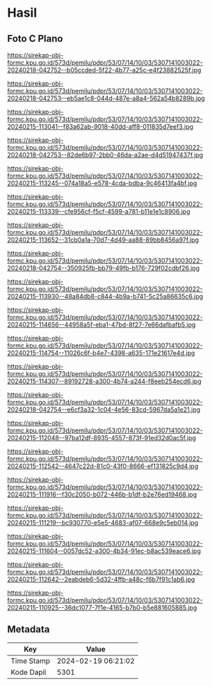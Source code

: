 # Hasil

## Foto C Plano

https://sirekap-obj-formc.kpu.go.id/573d/pemilu/pdpr/53/07/14/10/03/5307141003022-20240218-042752--b05ccded-5f22-4b77-a25c-e4f23882525f.jpg

https://sirekap-obj-formc.kpu.go.id/573d/pemilu/pdpr/53/07/14/10/03/5307141003022-20240218-042753--eb5ae1c8-044d-487e-a8a4-562a54b8289b.jpg

https://sirekap-obj-formc.kpu.go.id/573d/pemilu/pdpr/53/07/14/10/03/5307141003022-20240215-113041--f83a62ab-9018-40dd-aff8-011835d7eef3.jpg

https://sirekap-obj-formc.kpu.go.id/573d/pemilu/pdpr/53/07/14/10/03/5307141003022-20240218-042753--82de6b97-2bb0-46da-a2ae-d4d51947437f.jpg

https://sirekap-obj-formc.kpu.go.id/573d/pemilu/pdpr/53/07/14/10/03/5307141003022-20240215-113245--074a18a5-e578-4cda-bdba-9c46413fa4bf.jpg

https://sirekap-obj-formc.kpu.go.id/573d/pemilu/pdpr/53/07/14/10/03/5307141003022-20240215-113339--cfe956cf-f5cf-4599-a781-b11e1e1c8906.jpg

https://sirekap-obj-formc.kpu.go.id/573d/pemilu/pdpr/53/07/14/10/03/5307141003022-20240215-113652--31cb0a1a-70d7-4d49-aa88-89bb8456a97f.jpg

https://sirekap-obj-formc.kpu.go.id/573d/pemilu/pdpr/53/07/14/10/03/5307141003022-20240218-042754--350925fb-bb79-49fb-b176-729f02cdbf26.jpg

https://sirekap-obj-formc.kpu.go.id/573d/pemilu/pdpr/53/07/14/10/03/5307141003022-20240215-113930--48a84db8-c844-4b9a-b741-5c25a86635c6.jpg

https://sirekap-obj-formc.kpu.go.id/573d/pemilu/pdpr/53/07/14/10/03/5307141003022-20240215-114656--44958a5f-eba1-47bd-8f27-7e66dafbafb5.jpg

https://sirekap-obj-formc.kpu.go.id/573d/pemilu/pdpr/53/07/14/10/03/5307141003022-20240215-114754--11026c6f-b4e7-4398-a635-171e21617e4d.jpg

https://sirekap-obj-formc.kpu.go.id/573d/pemilu/pdpr/53/07/14/10/03/5307141003022-20240215-114307--89192728-a300-4b74-a244-f8eeb254ecd6.jpg

https://sirekap-obj-formc.kpu.go.id/573d/pemilu/pdpr/53/07/14/10/03/5307141003022-20240218-042754--e6cf3a32-1c04-4e56-83cd-5967da5a1e21.jpg

https://sirekap-obj-formc.kpu.go.id/573d/pemilu/pdpr/53/07/14/10/03/5307141003022-20240215-112048--97ba12df-8935-4557-873f-91ed32d0ac5f.jpg

https://sirekap-obj-formc.kpu.go.id/573d/pemilu/pdpr/53/07/14/10/03/5307141003022-20240215-112542--4647c22d-81c0-43f0-8666-ef131825c9d4.jpg

https://sirekap-obj-formc.kpu.go.id/573d/pemilu/pdpr/53/07/14/10/03/5307141003022-20240215-111916--f30c2050-b072-446b-b1df-b2e76ed19468.jpg

https://sirekap-obj-formc.kpu.go.id/573d/pemilu/pdpr/53/07/14/10/03/5307141003022-20240215-111219--bc930770-e5e5-4683-af07-668e9c5eb014.jpg

https://sirekap-obj-formc.kpu.go.id/573d/pemilu/pdpr/53/07/14/10/03/5307141003022-20240215-111604--0057dc52-a300-4b34-91ec-b8ac539eace6.jpg

https://sirekap-obj-formc.kpu.go.id/573d/pemilu/pdpr/53/07/14/10/03/5307141003022-20240215-112642--2eabdeb6-5d32-4ffb-a48c-f6b7f91c1ab6.jpg

https://sirekap-obj-formc.kpu.go.id/573d/pemilu/pdpr/53/07/14/10/03/5307141003022-20240215-110925--36dc1077-7f1e-4165-b7b0-b5e881605885.jpg


## Metadata

| Key        | Value               |
| ---------- | ------------------- |
| Time Stamp | 2024-02-19 06:21:02 |
| Kode Dapil | 5301                |



